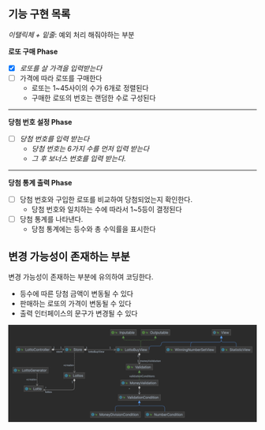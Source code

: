 ## 기능 구현 목록

*이탤릭체 + 밑줄*: 예외 처리 해줘야하는 부분

**로또 구매 Phase**

- [x]  *로또를 살 가격을 입력받는다*
- [ ]  가격에 따라 로또를 구매한다
    - 로또는 1~45사이의 수가 6개로 정렬된다
    - 구매한 로또의 번호는 랜덤한 수로 구성된다

---

**당첨 번호 설정 Phase**

- [ ]  *당첨 번호를 입력 받는다*
    - *당첨 번호는 6가지 수를 먼저 입력 받는다*
    - *그 후 보너스 번호를 입력 받는다.*

---

**당첨 통계 출력 Phase**

- [ ]  당첨 번호와 구입한 로또를 비교하여 당첨되었는지 확인한다.
    - 당첨 번호와 일치하는 수에 따라서 1~5등이 결정된다
- [ ]  당첨 통계를 나타낸다.
    - 당첨 통계에는 등수와 총 수익률을 표시한다

## 변경 가능성이 존재하는 부분

변경 가능성이 존재하는 부분에 유의하여 코딩한다.

- 등수에 따른 당첨 금액이 변동될 수 있다
- 판매하는 로또의 가격이 변동될 수 있다
- 출력 인터페이스의 문구가 변경될 수 있다

![](communication_diagram.png)